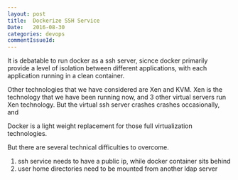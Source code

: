 ```yaml
---
layout: post
title:  Dockerize SSH Service
Date:   2016-08-30
categories: devops
commentIssueId:
---
```


It is debatable to run docker as a ssh server, sicnce docker primarily
provide a level of isolation between different applications, with each
application running in a clean container.

Other technologies that we have considered are Xen and KVM. Xen is the
technology that we have been running now, and 3 other virtual servers
run Xen technology. But the virtual ssh server crashes crashes
occasionally, and

Docker is a light weight replacement for those full virtualization
technologies.

But there are several technical difficulties to overcome.

 1. ssh service needs to have a public ip, while docker container sits
    behind
 2. user home directories need to be mounted from another ldap server
